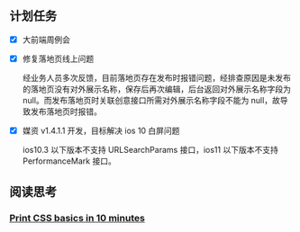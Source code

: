 ## 计划任务

- [x] 大前端周例会

- [x] 修复落地页线上问题

  经业务人员多次反馈，目前落地页存在发布时报错问题，经排查原因是未发布的落地页没有对外展示名称，保存后再次编辑，后台返回对外展示名称字段为 null。而发布落地页时关联创意接口所需对外展示名称字段不能为 null，故导致发布落地页时报错。

- [x] 媒资 v1.4.1.1 开发，目标解决 ios 10 白屏问题

  ios10.3 以下版本不支持 URLSearchParams 接口，ios11 以下版本不支持 PerformanceMark 接口。

## 阅读思考

### [Print CSS basics in 10 minutes](https://www.paperplane.app/blog/print-css-basics/)
